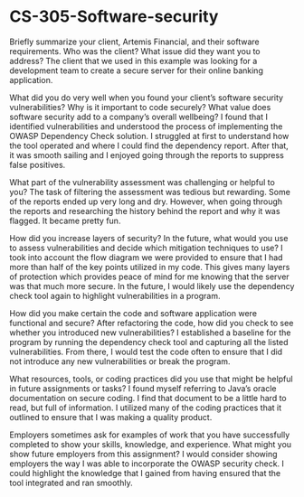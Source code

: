 # CS-305-Software-security

Briefly summarize your client, Artemis Financial, and their software requirements. Who was the client? What issue did they want you to address?
The client that we used in this example was looking for a development team to create a secure server for their online banking application. 

What did you do very well when you found your client’s software security vulnerabilities? Why is it important to code securely? What value does software security add to a company’s overall wellbeing?
I found that I identified vulnerabilities and understood the process of implementing the OWASP Dependency Check solution. I struggled at first to understand how the tool operated and where I could find the dependency report. After that, it was smooth sailing and I enjoyed going through the reports to suppress false positives.  

What part of the vulnerability assessment was challenging or helpful to you?
The task of filtering the assessment was tedious but rewarding. Some of the reports ended up very long and dry. However, when going through the reports and researching the history behind the report and why it was flagged. It became pretty fun. 


How did you increase layers of security? In the future, what would you use to assess vulnerabilities and decide which mitigation techniques to use?
I took into account the flow diagram we were provided to ensure that I had more than half of the key points utilized in my code. This gives many layers of protection which provides peace of mind for me knowing that the server was that much more secure. In the future, I would likely use the dependency check tool again to highlight vulnerabilities in a program. 


How did you make certain the code and software application were functional and secure? After refactoring the code, how did you check to see whether you introduced new vulnerabilities?
I established a baseline for the program by running the dependency check tool and capturing all the listed vulnerabilities. From there, I would test the code often to ensure that I did not introduce any new vulnerabilities or break the program.


What resources, tools, or coding practices did you use that might be helpful in future assignments or tasks?
I found myself referring to Java’s oracle documentation on secure coding. I find that document to be a little hard to read, but full of information. I utilized many of the coding practices that it outlined to ensure that I was making a quality product. 


Employers sometimes ask for examples of work that you have successfully completed to show your skills, knowledge, and experience. What might you show future employers from this assignment?
I would consider showing employers the way I was able to incorporate the OWASP security check. I could highlight the knowledge that I gained from having ensured that the tool integrated and ran smoothly. 
